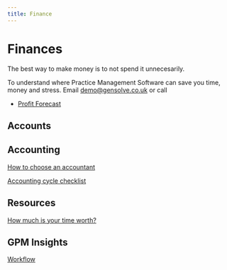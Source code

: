 ```yaml
---
title: Finance
---
```


# Finances

The best way to make money is to not spend it unnecesarily.

To understand where Practice Management Software can save you time, money and stress. Email demo@gensolve.co.uk or call

- [Profit Forecast](https://drive.google.com/a/gensolve.com/uc?authuser=0&id=1ZPRgwRD_BV7urkOia8UptcCEa_vd9xyU&export=download)

## Accounts

## Accounting

[How to choose an accountant](./how-to-choose-an-accountant.md)

[Accounting cycle checklist](./accounting-cycle-checklist.md)

## Resources

[How much is your time worth?](./how-much-is-your-time-worth.md)

## GPM Insights

[Workflow](https://www.figma.com/file/HWP1Qp0djfO6Js0l23Q4Pb/GPM-Finance?node-id=339%3A6)
